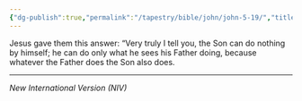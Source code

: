 ```yaml
---
{"dg-publish":true,"permalink":"/tapestry/bible/john/john-5-19/","title":"John 5:19","tags":["bible-verse","bible-verse"],"dgHomeLink":true,"dgShowLocalGraph":true,"dgEnableSearch":true}
---
```



Jesus gave them this answer: “Very truly I tell you, the Son can do nothing by himself; he can do only what he sees his Father doing, because whatever the Father does the Son also does.

---
*New International Version (NIV)*